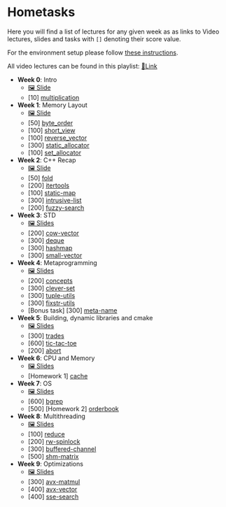 # Hometasks

Here you will find a list of lectures for any given week as as links to Video lectures, slides and tasks with `[]` denoting their score value.

For the environment setup please follow [these instructions](https://gitlab.spectral.tech/study/effective-cpp-2025/-/blob/main/tasks/tutorials/environment.md).

All video lectures can be found in this playlist: [🎥Link](https://www.youtube.com/playlist?list=PLQIi1nJM1esGetqslBZNAdx_Ut0LtNkda)

- **Week 0**: Intro
  - [🖼️ Slide](../lectures/0.intro/intro.pdf)
  - [10] [multiplication](./multiplication/)
- **Week 1**: Memory Layout
  - [🖼️ Slide](../lectures/1.layout/layout.pdf)
  - [50] [byte_order](./byte_order/)
  - [100] [short_view](./short_view/)
  - [100] [reverse_vector](./reverse_vector/)
  - [300] [static_allocator](./static_allocator/)
  - [100] [set_allocator](./set_allocator/)
- **Week 2**: C++ Recap
  - [🖼️ Slide](../lectures/2.recap/recap.pdf)
  - [50] [fold](./fold/)
  - [200] [itertools](./itertools/)
  - [100] [static-map](./static-map/)
  - [300] [intrusive-list](./intrusive-list/)
  - [200] [fuzzy-search](./fuzzy-search/)
- **Week 3**: STD
  - [🖼️ Slides](../lectures/3.std/std.pdf)
  - [200] [cow-vector](./cow-vector/)
  - [300] [deque](./deque/)
  - [300] [hashmap](./hashmap/)
  - [300] [small-vector](./small-vector/)
- **Week 4**: Metaprogramming
  - [🖼️ Slides](../lectures/4.meta/meta.pdf)
  - [200] [concepts](./concepts/)
  - [300] [clever-set](./clever-set/)
  - [300] [tuple-utils](./tuple-utils/)
  - [300] [fixstr-utils](./fixstr-utils/)
  - [Bonus task] [300] [meta-name](./meta-name/)
- **Week 5**: Building, dynamic libraries and cmake
  - [🖼️ Slides](../lectures/5.build/)
  - [300] [trades](./trades/)
  - [600] [tic-tac-toe](./tic-tac-toe/)
  - [200] [abort](./abort/)
- **Week 6**: CPU and Memory
  - [🖼️ Slides](../lectures/6.cpu/)
  - [Homework 1] [cache](./cache/)
- **Week 7**: OS
  - [🖼️ Slides](../lectures/7.os/)
  - [600] [bgrep](./bgrep/)
  - [500] [Homework 2] [orderbook](./orderbook/)
- **Week 8**: Multithreading
  - [🖼️ Slides](../lectures/8.multithreading/)
  - [100] [reduce](./reduce/)
  - [200] [rw-spinlock](./rw-spinlock/)
  - [300] [buffered-channel](./buffered-channel/)
  - [500] [shm-matrix](./shm-matrix/)
- **Week 9**: Optimizations
  - [🖼️ Slides](../lectures/9.opt/)
  - [300] [avx-matmul](./avx-matmul/)
  - [400] [avx-vector](./avx-vector/)
  - [400] [sse-search](./sse-search/)
